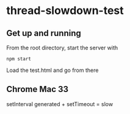 thread-slowdown-test
====================

Get up and running
------------------

From the root directory, start the server with

    npm start

Load the test.html and go from there

Chrome Mac 33
--------------
setInterval generated + setTimeout = slow